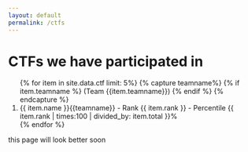 ```yaml
---
layout: default
permalink: /ctfs
---
```


# CTFs we have participated in


<ol>
    {% for item in site.data.ctf limit: 5%}
        {% capture teamname%}
            {% if item.teamname %}
                (Team
                {{item.teamname}})
            {% endif %}
        {% endcapture %}
        <li>
            {{ item.name }}{{teamname}}
            - Rank
            {{ item.rank }}
            - Percentile
            {{ item.rank | times:100 | divided_by: item.total }}%
        </li>
    {% endfor %}

</ol>


this page will look better soon